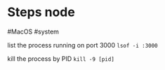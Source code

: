 # Steps node

\#MacOS \#system

list the process running on port 3000
`lsof -i :3000`

kill the process by PID
`kill -9 [pid]`
